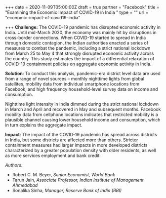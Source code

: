 +++
date = 2020-11-09T05:00:00Z
draft = true
partner = "Facebook"
title = "Examining the Economic Impact of COVID-19 in India "
type = ""
url = "economic-impact-of-covid19-india"

+++
**Challenge:** The COVID-19 pandemic has disrupted economic activity in India. Until mid-March 2020, the economy was mainly hit by disruptions in cross-border connections. When COVID-19 started to spread in India through domestic contagion, the Indian authorities enacted a series of measures to combat the pandemic, including a strict national lockdown from March 25 to May 4 that strongly disrupted economic activity across the country. This study estimates the impact of a differential relaxation of COVID-19 containment policies on aggregate economic activity in India.

**Solution**: To conduct this analysis, pandemic-era district level data are used from a range of novel sources – monthly nighttime lights from global satellites, mobility data from individual smartphone locations from Facebook, and high frequency household-level survey data on income and consumption.

Nighttime light intensity in India dimmed during the strict national lockdown in March and April and recovered in May and subsequent months. Facebook mobility data from cellphone locations indicates that restricted mobility is a plausible channel causing lower household income and consumption, which in turn explains the aggregate impact.

**Impact**: The impact of the COVID-19 pandemic has spread across districts in India, but some districts are affected more than others. Stricter containment measures had larger impacts in more developed districts characterized by a greater population density with older residents, as well as more services employment and bank credit.

_Authors:_

* Robert C. M. Beyer, _Senior Economist, World Bank_
* Tarun Jain, _Associate Professor, Indian Institute of Management Ahmedabad_
* Sonalika Sinha, _Manager, Reserve Bank of India (RBI)_
